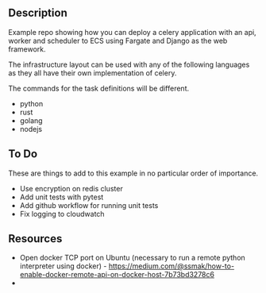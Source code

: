 ## Description
Example repo showing how you can deploy a celery application with an 
api, worker and scheduler to ECS using Fargate and Django as the web framework.

The infrastructure layout can be used with any of the following 
languages as they all have their own implementation of celery.

The commands for the task definitions will be different.

- python
- rust
- golang
- nodejs

## To Do

These are things to add to this example in no particular order of importance.

- Use encryption on redis cluster
- Add unit tests with pytest
- Add github workflow for running unit tests
- Fix logging to cloudwatch

## Resources
- Open docker TCP port on Ubuntu (necessary to run a remote python interpreter using docker) - https://medium.com/@ssmak/how-to-enable-docker-remote-api-on-docker-host-7b73bd3278c6
- 